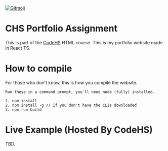 <a href="https://gitmoji.dev">
  <img
    src="https://img.shields.io/badge/gitmoji-%20😜%20😍-FFDD67.svg?style=flat-square"
    alt="Gitmoji"
  />
</a>

# CHS Portfolio Assignment

This is part of the <a href="codehs.com">CodeHS</a> HTML course.
This is my portfolio website made in React TS.

# How to compile

For those who don't know, this is how you compile the website.

```
Run these in a command prompt, you'll need node (fully) installed.

1. npm install
2. npm install -g // If you don't have the CLIs downloaded
3. npm run build

```

# Live Example (Hosted By CodeHS)

TBD.